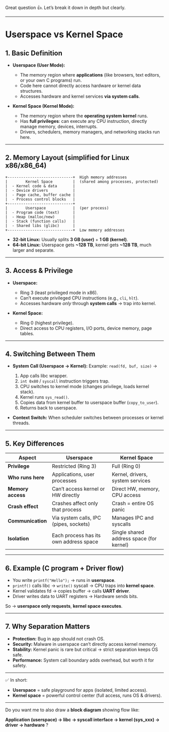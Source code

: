 Great question 👍. Let’s break it down in depth but clearly.

---

# **Userspace vs Kernel Space**

## 1. **Basic Definition**

* **Userspace (User Mode):**

  * The memory region where **applications** (like browsers, text editors, or your own C programs) run.
  * Code here cannot directly access hardware or kernel data structures.
  * Accesses hardware and kernel services **via system calls**.

* **Kernel Space (Kernel Mode):**

  * The memory region where the **operating system kernel** runs.
  * Has **full privileges**: can execute any CPU instruction, directly manage memory, devices, interrupts.
  * Drivers, schedulers, memory managers, and networking stacks run here.

---

## 2. **Memory Layout (simplified for Linux x86/x86\_64)**

```
+-----------------------------+  High memory addresses
|        Kernel Space         |  (shared among processes, protected)
|  - Kernel code & data       |
|  - Device drivers           |
|  - Page cache, buffer cache |
|  - Process control blocks   |
+-----------------------------+
|        Userspace            |  (per process)
|  - Program code (text)      |
|  - Heap (malloc/new)        |
|  - Stack (function calls)   |
|  - Shared libs (glibc)      |
+-----------------------------+  Low memory addresses
```

* **32-bit Linux:** Usually splits **3 GB (user)** + **1 GB (kernel)**.
* **64-bit Linux:** Userspace gets **\~128 TB**, kernel gets **\~128 TB**, much larger and separate.

---

## 3. **Access & Privilege**

* **Userspace:**

  * Ring 3 (least privileged mode in x86).
  * Can’t execute privileged CPU instructions (e.g., `cli`, `hlt`).
  * Accesses hardware *only* through **system calls** → trap into kernel.

* **Kernel Space:**

  * Ring 0 (highest privilege).
  * Direct access to CPU registers, I/O ports, device memory, page tables.

---

## 4. **Switching Between Them**

* **System Call (Userspace → Kernel):**
  Example: `read(fd, buf, size)` →

  1. App calls libc wrapper.
  2. `int 0x80` / `syscall` instruction triggers trap.
  3. CPU switches to kernel mode (changes privilege, loads kernel stack).
  4. Kernel runs `sys_read()`.
  5. Copies data from kernel buffer to userspace buffer (`copy_to_user`).
  6. Returns back to userspace.

* **Context Switch:** When scheduler switches between processes or kernel threads.

---

## 5. **Key Differences**

| Aspect            | Userspace                              | Kernel Space                             |
| ----------------- | -------------------------------------- | ---------------------------------------- |
| **Privilege**     | Restricted (Ring 3)                    | Full (Ring 0)                            |
| **Who runs here** | Applications, user processes           | Kernel, drivers, system services         |
| **Memory access** | Can’t access kernel or HW directly     | Direct HW, memory, CPU access            |
| **Crash effect**  | Crashes affect only that process       | Crash = entire OS panic                  |
| **Communication** | Via system calls, IPC (pipes, sockets) | Manages IPC and syscalls                 |
| **Isolation**     | Each process has its own address space | Single shared address space (for kernel) |

---

## 6. **Example (C program + Driver flow)**

* You write `printf("Hello");` → runs in **userspace**.
* `printf()` calls libc → `write()` syscall → CPU traps into **kernel space**.
* Kernel validates fd → copies buffer → calls **UART driver**.
* Driver writes data to UART registers → Hardware sends bits.

So → **userspace only requests**, **kernel space executes**.

---

## 7. **Why Separation Matters**

* **Protection:** Bug in app should not crash OS.
* **Security:** Malware in userspace can’t directly access kernel memory.
* **Stability:** Kernel panic is rare but critical → strict separation keeps OS safe.
* **Performance:** System call boundary adds overhead, but worth it for safety.

---

✅ In short:

* **Userspace** = safe playground for apps (isolated, limited access).
* **Kernel space** = powerful control center (full access, runs OS & drivers).

---

Do you want me to also draw a **block diagram** showing flow like:

**Application (userspace) → libc → syscall interface → kernel (sys\_xxx) → driver → hardware** ?
